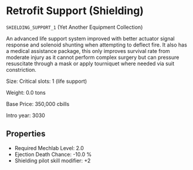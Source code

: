 # Retrofit Support (Shielding)

`SHIELDING_SUPPORT_1` (Yet Another Equipment Collection)

An advanced life support system improved with better actuator signal response and solenoid shunting when attempting to deflect fire. It also has a medical assistance package, this only improves survival rate from moderate injury as it cannot perform complex surgery but can pressure resuscitate through a mask or apply tourniquet where needed via suit constriction.

Size: Critical slots: 1 (life support)

Weight: 0.0 tons

Base Price: 350,000 cbills

Intro year: 3030

## Properties
* Required Mechlab Level: 2.0 
* Ejection Death Chance: -10.0 %
* Shielding pilot skill modifier: +2 

